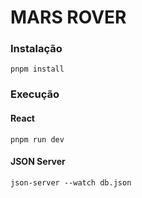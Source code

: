 # MARS ROVER

### Instalação
```
pnpm install
```

### Execução
#### React
```
pnpm run dev
```
#### JSON Server
```
json-server --watch db.json 
```
